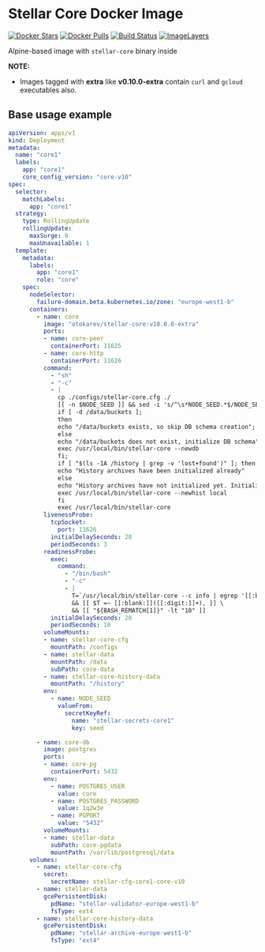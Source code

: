 # Stellar Core Docker Image

[![Docker Stars](https://img.shields.io/docker/stars/otokarev/stellar-core.svg)](https://hub.docker.com/r/otokarev/stellar-core/)
[![Docker Pulls](https://img.shields.io/docker/pulls/otokarev/stellar-core.svg)](https://hub.docker.com/r/otokarev/stellar-core/)
[![Build Status](https://travis-ci.org/otokarev/docker-stellar-core.svg?branch=bare)](https://travis-ci.org/otokarev/docker-stellar-core/)
[![ImageLayers](https://images.microbadger.com/badges/image/otokarev/stellar-core.svg)](https://microbadger.com/#/images/otokarev/stellar-core)

Alpine-based image with `stellar-core` binary inside

**NOTE:**
- Images tagged with **extra** like **v0.10.0-extra** contain `curl` and `gcloud` executables also.

## Base usage example

```yaml
apiVersion: apps/v1
kind: Deployment
metadata:
  name: "core1"
  labels:
    app: "core1"
    core_config_version: "core-v10"
spec:
  selector:
    matchLabels:
      app: "core1"
  strategy:
    type: RollingUpdate
    rollingUpdate:
      maxSurge: 0
      maxUnavailable: 1
  template:
    metadata:
      labels:
        app: "core1"
        role: "core"
    spec:
      nodeSelector:
        failure-domain.beta.kubernetes.io/zone: "europe-west1-b"
      containers:
        - name: core
          image: "otokarev/stellar-core:v10.0.0-extra"
          ports:
          - name: core-peer
            containerPort: 11625
          - name: core-http
            containerPort: 11626
          command:
            - "sh"
            - "-c"
            - |
              cp ./configs/stellar-core.cfg ./
              [[ -n $NODE_SEED ]] && sed -i 's/^\s*NODE_SEED.*$/NODE_SEED="'$NODE_SEED'"/' /stellar-core.cfg || true;
              if [ -d /data/buckets ];
              then
              echo "/data/buckets exists, so skip DB schema creation";
              else
              echo "/data/buckets does not exist, initialize DB schema";
              exec /usr/local/bin/stellar-core --newdb
              fi;
              if [ "$(ls -1A /history | grep -v 'lost+found')" ]; then
              echo "History archives have been initialized already"
              else
              echo "History archives have not initialized yet. Initialize it."
              exec /usr/local/bin/stellar-core --newhist local
              fi
              exec /usr/local/bin/stellar-core
          livenessProbe:
            tcpSocket:
              port: 11626
            initialDelaySeconds: 20
            periodSeconds: 3
          readinessProbe:
            exec:
              command:
                - "/bin/bash"
                - "-c"
                - |
                  T=`/usr/local/bin/stellar-core --c info | egrep '[[:blank:]]+"age" : [[:digit:]]+,'` \
                  && [[ $T =~ [[:blank:]]([[:digit:]]+), ]] \
                  && [[ "${BASH_REMATCH[1]}" -lt "10" ]]
            initialDelaySeconds: 20
            periodSeconds: 10
          volumeMounts:
          - name: stellar-core-cfg
            mountPath: /configs
          - name: stellar-data
            mountPath: /data
            subPath: core-data
          - name: stellar-core-history-data
            mountPath: "/history"
          env:
            - name: NODE_SEED
              valueFrom:
                secretKeyRef:
                  name: "stellar-secrets-core1"
                  key: seed

        - name: core-db
          image: postgres
          ports:
          - name: core-pg
            containerPort: 5432
          env:
            - name: POSTGRES_USER
              value: core
            - name: POSTGRES_PASSWORD
              value: 1q2w3e
            - name: PGPORT
              value: "5432"
          volumeMounts:
          - name: stellar-data
            subPath: core-pgdata
            mountPath: /var/lib/postgresql/data
      volumes:
        - name: stellar-core-cfg
          secret:
            secretName: stellar-cfg-core1-core-v10
        - name: stellar-data
          gcePersistentDisk:
            pdName: "stellar-validator-europe-west1-b"
            fsType: ext4
        - name: stellar-core-history-data
          gcePersistentDisk:
            pdName: "stellar-archive-europe-west1-b"
            fsType: "ext4"
```
